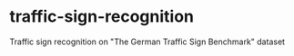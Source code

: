 # traffic-sign-recognition
Traffic sign recognition on "The German Traffic Sign Benchmark" dataset 
